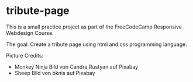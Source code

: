 # tribute-page

This is a small practice project as part of the FreeCodeCamp Responsive Webdesign Course.

The goal: Create a tribute page using html and css programming language.

Picture Credits:
- Monkey Ninja Bild von Candra Rustyan auf Pixabay
- Sheep Bild von bknis auf Pixabay
